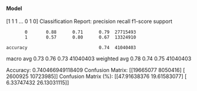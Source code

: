 #### Model
[1 1 1 ... 0 1 0]
Classification Report:
              precision    recall  f1-score   support

           0       0.88      0.71      0.79  27715493
           1       0.57      0.80      0.67  13324910

    accuracy                           0.74  41040403
   macro avg       0.73      0.76      0.73  41040403
weighted avg       0.78      0.74      0.75  41040403

Accuracy: 0.740466949118409
Confusion Matrix:
[[19665077  8050416]
 [ 2600925 10723985]]
Confusion Matrix (%):
[[47.91638376 19.61583077]
 [ 6.33747432 26.13031115]]
